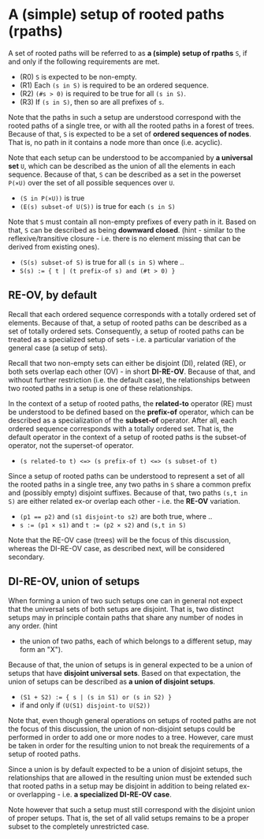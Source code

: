 
<!-- ======================================================================= -->
# A (simple) setup of rooted paths (rpaths)

A set of rooted paths will be referred to as **a (simple) setup of rpaths**
`S`, if and only if the following requirements are met.

* (R0) `S` is expected to be non-empty.
* (R1) Each `(s in S)` is required to be an ordered sequence.
* (R2) `(#s > 0)` is required to be true for all `(s in S)`.
* (R3) If `(s in S)`, then so are all prefixes of `s`.

Note that the paths in such a setup are understood correspond with the rooted
paths of a single tree, or with all the rooted paths in a forest of trees.
Because of that, `S` is expected to be a set of **ordered sequences of nodes**.
That is, no path in it contains a node more than once (i.e. acyclic).

Note that each setup can be understood to be accompanied by **a universal set**
`U`, which can be described as the union of all the elements in each sequence.
Because of that, `S` can be described as a set in the powerset `P(×U)` over
the set of all possible sequences over `U`.

* `(S in P(×U))` is true
* `(E(s) subset-of U(S))` is true for each `(s in S)`

Note that `S` must contain all non-empty prefixes of every path in it. Based
on that, `S` can be described as being **downward closed**. (hint - similar
to the reflexive/transitive closure - i.e. there is no element missing that
can be derived from existing ones).

* `(S(s) subset-of S)` is true for all `(s in S)` where ..
* `S(s) := { t | (t prefix-of s) and (#t > 0) }`

<!-- ======================================================================= -->
## RE-OV, by default

Recall that each ordered sequence corresponds with a totally ordered set of
elements. Because of that, a setup of rooted paths can be described as a set
of totally ordered sets. Consequently, a setup of rooted paths can be treated
as a specialized setup of sets - i.e. a particular variation of the general
case (a setup of sets).

Recall that two non-empty sets can either be disjoint (DI), related (RE), or
both sets overlap each other (OV) - in short **DI-RE-OV**. Because of that,
and without further restriction (i.e. the default case), the relationships
between two rooted paths in a setup is one of these relationships.

In the context of a setup of rooted paths, the **related-to** operator (RE)
must be understood to be defined based on the **prefix-of** operator, which
can be described as a specialization of the **subset-of** operator. After all,
each ordered sequence corresponds with a totally ordered set. That is, the
default operator in the context of a setup of rooted paths is the subset-of
operator, not the superset-of operator.

* `(s related-to t) <=> (s prefix-of t) <=> (s subset-of t)`

Since a setup of rooted paths can be understood to represent a set of all the
rooted paths in a single tree, any two paths in `S` share a common prefix and
(possibly empty) disjoint suffixes. Because of that, two paths `(s,t in S)`
are either related ex-or overlap each other - i.e. the **RE-OV** variation.

* `(p1 == p2)` and `(s1 disjoint-to s2)` are both true, where ..
* `s := (p1 × s1)` and `t := (p2 × s2)` and `(s,t in S)`

Note that the RE-OV case (trees) will be the focus of this discussion,
whereas the DI-RE-OV case, as described next, will be considered secondary.

<!-- ======================================================================= -->
## DI-RE-OV, union of setups

When forming a union of two such setups one can in general not expect that the
universal sets of both setups are disjoint. That is, two distinct setups may
in principle contain paths that share any number of nodes in any order. (hint
- the union of two paths, each of which belongs to a different setup, may form
an "X").

Because of that, the union of setups is in general expected to be a union of
setups that have **disjoint universal sets**. Based on that expectation, the
union of setups can be described as **a union of disjoint setups**.

* `(S1 + S2) := { s | (s in S1) or (s in S2) }`
* if and only if `(U(S1) disjoint-to U(S2))`

Note that, even though general operations on setups of rooted paths are not
the focus of this discussion, the union of non-disjoint setups could be
performed in order to add one or more nodes to a tree. However, care must
be taken in order for the resulting union to not break the requirements of
a setup of rooted paths.

Since a union is by default expected to be a union of disjoint setups, the
relationships that are allowed in the resulting union must be extended such
that rooted paths in a setup may be disjoint in addition to being related
ex-or overlapping - i.e. **a specialized DI-RE-OV case**.

Note however that such a setup must still correspond with the disjoint union
of proper setups. That is, the set of all valid setups remains to be a proper
subset to the completely unrestricted case.
